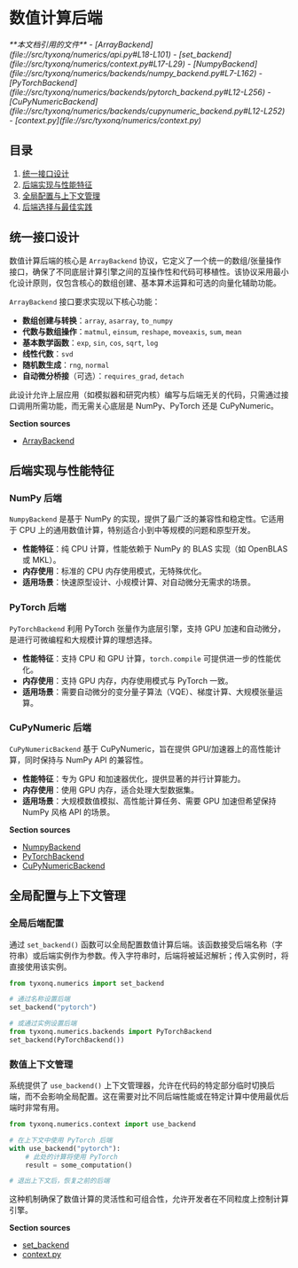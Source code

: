 # 数值计算后端

<cite>
**本文档引用的文件**  
- [ArrayBackend](file://src/tyxonq/numerics/api.py#L18-L101)
- [set_backend](file://src/tyxonq/numerics/context.py#L17-L29)
- [NumpyBackend](file://src/tyxonq/numerics/backends/numpy_backend.py#L7-L162)
- [PyTorchBackend](file://src/tyxonq/numerics/backends/pytorch_backend.py#L12-L256)
- [CuPyNumericBackend](file://src/tyxonq/numerics/backends/cupynumeric_backend.py#L12-L252)
- [context.py](file://src/tyxonq/numerics/context.py)
</cite>

## 目录
1. [统一接口设计](#统一接口设计)
2. [后端实现与性能特征](#后端实现与性能特征)
3. [全局配置与上下文管理](#全局配置与上下文管理)
4. [后端选择与最佳实践](#后端选择与最佳实践)

## 统一接口设计

数值计算后端的核心是 `ArrayBackend` 协议，它定义了一个统一的数组/张量操作接口，确保了不同底层计算引擎之间的互操作性和代码可移植性。该协议采用最小化设计原则，仅包含核心的数组创建、基本算术运算和可选的向量化辅助功能。

`ArrayBackend` 接口要求实现以下核心功能：
- **数组创建与转换**：`array`, `asarray`, `to_numpy`
- **代数与数组操作**：`matmul`, `einsum`, `reshape`, `moveaxis`, `sum`, `mean`
- **基本数学函数**：`exp`, `sin`, `cos`, `sqrt`, `log`
- **线性代数**：`svd`
- **随机数生成**：`rng`, `normal`
- **自动微分桥接**（可选）：`requires_grad`, `detach`

此设计允许上层应用（如模拟器和研究内核）编写与后端无关的代码，只需通过接口调用所需功能，而无需关心底层是 NumPy、PyTorch 还是 CuPyNumeric。

**Section sources**
- [ArrayBackend](file://src/tyxonq/numerics/api.py#L18-L101)

## 后端实现与性能特征

### NumPy 后端

`NumpyBackend` 是基于 NumPy 的实现，提供了最广泛的兼容性和稳定性。它适用于 CPU 上的通用数值计算，特别适合小到中等规模的问题和原型开发。

- **性能特征**：纯 CPU 计算，性能依赖于 NumPy 的 BLAS 实现（如 OpenBLAS 或 MKL）。
- **内存使用**：标准的 CPU 内存使用模式，无特殊优化。
- **适用场景**：快速原型设计、小规模计算、对自动微分无需求的场景。

### PyTorch 后端

`PyTorchBackend` 利用 PyTorch 张量作为底层引擎，支持 GPU 加速和自动微分，是进行可微编程和大规模计算的理想选择。

- **性能特征**：支持 CPU 和 GPU 计算，`torch.compile` 可提供进一步的性能优化。
- **内存使用**：支持 GPU 内存，内存使用模式与 PyTorch 一致。
- **适用场景**：需要自动微分的变分量子算法（VQE）、梯度计算、大规模张量运算。

### CuPyNumeric 后端

`CuPyNumericBackend` 基于 CuPyNumeric，旨在提供 GPU/加速器上的高性能计算，同时保持与 NumPy API 的兼容性。

- **性能特征**：专为 GPU 和加速器优化，提供显著的并行计算能力。
- **内存使用**：使用 GPU 内存，适合处理大型数据集。
- **适用场景**：大规模数值模拟、高性能计算任务、需要 GPU 加速但希望保持 NumPy 风格 API 的场景。

**Section sources**
- [NumpyBackend](file://src/tyxonq/numerics/backends/numpy_backend.py#L7-L162)
- [PyTorchBackend](file://src/tyxonq/numerics/backends/pytorch_backend.py#L12-L256)
- [CuPyNumericBackend](file://src/tyxonq/numerics/backends/cupynumeric_backend.py#L12-L252)

## 全局配置与上下文管理

### 全局后端配置

通过 `set_backend()` 函数可以全局配置数值计算后端。该函数接受后端名称（字符串）或后端实例作为参数。传入字符串时，后端将被延迟解析；传入实例时，将直接使用该实例。

```python
from tyxonq.numerics import set_backend

# 通过名称设置后端
set_backend("pytorch")

# 或通过实例设置后端
from tyxonq.numerics.backends import PyTorchBackend
set_backend(PyTorchBackend())
```

### 数值上下文管理

系统提供了 `use_backend()` 上下文管理器，允许在代码的特定部分临时切换后端，而不会影响全局配置。这在需要对比不同后端性能或在特定计算中使用最优后端时非常有用。

```python
from tyxonq.numerics.context import use_backend

# 在上下文中使用 PyTorch 后端
with use_backend("pytorch"):
    # 此处的计算将使用 PyTorch
    result = some_computation()

# 退出上下文后，恢复之前的后端
```

这种机制确保了数值计算的灵活性和可组合性，允许开发者在不同粒度上控制计算引擎。

**Section sources**
- [set_backend](file://src/tyxonq/numerics/context.py#L17-L29)
- [context.py](file://src/tyxonq/numerics/context.py)